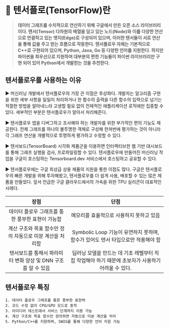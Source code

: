 # 📢 텐서플로(TensorFlow)란
> **데이터 그래프를 수치적으로 연산하기 위해 구글에서 만든 오픈 소스 라이브러리이다.
텐서(Tensor) 다차원의 배열을 담고 있는 노드(Node)와 이를 다양한 연산으로 연결하고 있는 엣지(Edge)로 구성되어 있으며, 이러한 텐서들이 서로 연산을 통해 값을 주고 받는 흐름으로 작동한다.
텐서플로우 자체는 기본적으로 C++로 구현되어 있으며, Python, Java, Go 등 다양한 언어를 지원한다. 하지만 파이썬을 최우선으로 지원하며 대부분의 편한 기능들이 파이썬 라이브러리만 구현 되어 있어 Python에서 개발한는 것을 추천한다.**

## 텐서플로우를 사용하는 이유

▶️ 머신러닝 개발에서 텐서플로우의 가장 큰 이점은 추상화다. 개발자는 알고리즘 구현을 위한 세부 사항을 일일이 처리하거나 한 함수의 출력을 다른 함수의 입력으로 넘기는 적절한 방법을 알아내느라 고생할 필요 없이 전체적인 애플리케이션 로직에만 집중할 수 있다. 세부적인 부분은 텐서플로우가 알아서 처리해준다.

▶️ 텐서플로우 앱을 디버그하고 조사해야 하는 개발자를 위한 부가적인 편의 기능도 제공한다. 전체 그래프를 하나의 불투명한 객체로 구성해 한꺼번에 평가하는 것이 아니라 각 그래프 연산을 개별적으로 투명하게 평가하고 수정할 수 있다.

▶️ 텐서보드(TensorBoard) 시각화 제품군을 이용하면 인터랙티브한 웹 기반 대시보드를 통해 그래프 실행을 검사, 프로파일링할 수 있다. 텐서플로우에 만들어진 머신러닝 작업을 구글이 호스팅하는 Tensorboard.dev 서비스에서 호스팅하고 공유할 수 있다. 

▶️ 텐서플로우에는 구글 최상급 상용 제품의 지원을 통한 이점도 많다. 구글은 텐서플로우의 빠른 개발을 위해 투자해왔고, 텐서플로우를 더 쉽게 사용, 배포할 수 있는 많은 제품을 만들었다. 앞서 언급한 구글 클라우드에서의 가속을 위한 TPU 실리콘이 대표적인 사례다.

|장점|단점|
|:-:|:---:|
|데이터 플로우 그래프를 통한 풍부한 표현이 가능함|메모리를 효율적으로 사용하지 못하고 있음|
|계산 구조와 목표 함수만 정의 자동으로 미분 계산을 처리함|Symbolic Loop 기능이 유연하지 못하며, 함수가 있어도 텐서 타입으로만 적용해야 함|
|텐서보드를 통해서 파라미터 변화 양상 및 DNN 구조를 알 수 있음|딥러닝 모델을 만드는 데 기초 레벨부터 직접 작업해야 하기 때문에 초보자가 사용하기 어려울 수 있다.|

## 텐서플로우 특징
```
1. 데이터 플로우 그래프를 통한 풍부한 표현력
2. 코드 수정 없이 CPU/GPU 모드로 동작
3. 아이디어 테스트에서 서비스 단계까지 이용 가능
4. 계산 구조와 목표 함수만 정의하면 자동으로 미분 계산을 처리
5. Python/C++를 지원하며, SWIG를 통해 다양한 언어 지원 가능
```
